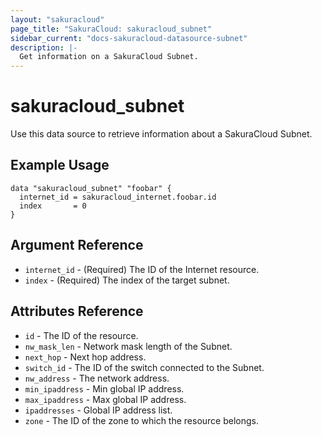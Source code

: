 ```yaml
---
layout: "sakuracloud"
page_title: "SakuraCloud: sakuracloud_subnet"
sidebar_current: "docs-sakuracloud-datasource-subnet"
description: |-
  Get information on a SakuraCloud Subnet.
---
```


# sakuracloud\_subnet

Use this data source to retrieve information about a SakuraCloud Subnet.

## Example Usage

```hcl
data "sakuracloud_subnet" "foobar" {
  internet_id = sakuracloud_internet.foobar.id
  index       = 0
}
```

## Argument Reference

 * `internet_id` - (Required) The ID of the Internet resource.
 * `index` - (Required) The index of the target subnet.

## Attributes Reference

* `id` - The ID of the resource.
* `nw_mask_len` - Network mask length of the Subnet.
* `next_hop` - Next hop address.
* `switch_id` - The ID of the switch connected to the Subnet.
* `nw_address` -  The network address.
* `min_ipaddress` - Min global IP address.
* `max_ipaddress` - Max global IP address.
* `ipaddresses` - Global IP address list.
* `zone` - The ID of the zone to which the resource belongs.
